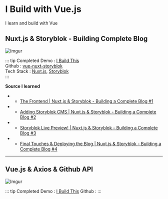 # I Build with Vue.js

I learn and build with Vue

## Nuxt.js & Storyblok - Building Complete Blog

![Imgur](https://i.imgur.com/ehw1btX.png)

::: tip Completed
Demo : [I Build This](https://vue-nuxt-storyblok.netlify.com/) <br>
Github : [vue-nuxt-storyblok](https://github.com/artdvp/vue-nuxt-storyblok) <br>
Tech Stack : [Nuxt.js](https://nuxtjs.org/), [Storyblok](https://www.storyblok.com) <br>
:::

**Source I learned**

* - [The Frontend | Nuxt.js & Storyblok - Building a Complete Blog #1](https://www.youtube.com/watch?v=Dc_5BpIB4X4)
* - [Adding Storyblok CMS | Nuxt.js & Storyblok - Building a Complete Blog #2](https://www.youtube.com/watch?v=UIh4P5rNjac)
* - [Storyblok Live Preview! | Nuxt.js & Storyblok - Building a Complete Blog #3](https://www.youtube.com/watch?v=Yq6Ddu_QAiY)
* - [Final Touches & Deploying the Blog | Nuxt.js & Storyblok - Building a Complete Blog #4](https://www.youtube.com/watch?v=JHCKab2oS4s)

--- 

## Vue.js & Axios & Github API

![Imgur](https://i.imgur.com/ZMwO86K.png)

::: tip Completed
Demo : [I Build This](https://vue-repos-parcel.netlify.com/)
Github : []()
:::